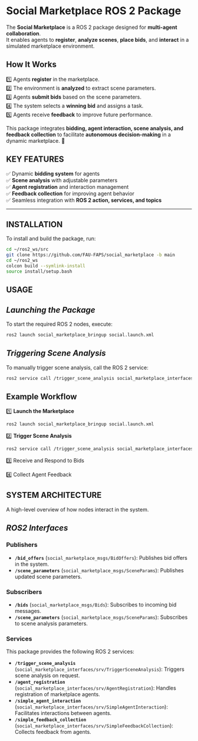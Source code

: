 # **Social Marketplace ROS 2 Package**
The **Social Marketplace** is a ROS 2 package designed for **multi-agent collaboration**.  
It enables agents to **register**, **analyze scenes**, **place bids**, and **interact** in a simulated marketplace environment.

## **How It Works**
1️⃣ Agents **register** in the marketplace.  
2️⃣ The environment is **analyzed** to extract scene parameters.  
3️⃣ Agents **submit bids** based on the scene parameters.  
4️⃣ The system selects a **winning bid** and assigns a task.  
5️⃣ Agents receive **feedback** to improve future performance.  

This package integrates **bidding, agent interaction, scene analysis, and feedback collection** to facilitate **autonomous decision-making** in a dynamic marketplace. 🚀


## **KEY FEATURES**
✅ Dynamic **bidding system** for agents  
✅ **Scene analysis** with adjustable parameters  
✅ **Agent registration** and interaction management  
✅ **Feedback collection** for improving agent behavior  
✅ Seamless integration with **ROS 2 action, services, and topics**  

---

## **INSTALLATION**
To install and build the package, run:
```bash
cd ~/ros2_ws/src
git clone https://github.com/FAU-FAPS/social_marketplace -b main
cd ~/ros2_ws
colcon build --symlink-install
source install/setup.bash
```

## **USAGE**

## *Launching the Package*
To start the required ROS 2 nodes, execute:
```bash
ros2 launch social_marketplace_bringup social.launch.xml
```

## *Triggering Scene Analysis*
To manually trigger scene analysis, call the ROS 2 service:
```bash
ros2 service call /trigger_scene_analysis social_marketplace_interfaces/srv/TriggerSceneAnalysis "{trigger: true}"
```

## **Example Workflow**

1️⃣ **Launch the Marketplace**
```bash
ros2 launch social_marketplace_bringup social.launch.xml
```

2️⃣ **Trigger Scene Analysis**
```bash
ros2 service call /trigger_scene_analysis social_marketplace_interfaces/srv/TriggerSceneAnalysis "{trigger: true}"
```

3️⃣ Receive and Respond to Bids

4️⃣ Collect Agent Feedback

## **SYSTEM ARCHITECTURE**
A high-level overview of how nodes interact in the system.

## *ROS2 Interfaces*

### **Publishers**
- **`/bid_offers`** (`social_marketplace_msgs/BidOffers`): Publishes bid offers in the system.
- **`/scene_parameters`** (`social_marketplace_msgs/SceneParams`): Publishes updated scene parameters.

### **Subscribers**
- **`/bids`** (`social_marketplace_msgs/Bids`): Subscribes to incoming bid messages.
- **`/scene_parameters`** (`social_marketplace_msgs/SceneParams`): Subscribes to scene analysis parameters.

### **Services**
This package provides the following ROS 2 services:

- **`/trigger_scene_analysis`** (`social_marketplace_interfaces/srv/TriggerSceneAnalysis`): Triggers scene analysis on request.
- **`/agent_registration`** (`social_marketplace_interfaces/srv/AgentRegistration`): Handles registration of marketplace agents.
- **`/simple_agent_interaction`** (`social_marketplace_interfaces/srv/SimpleAgentInteraction`): Facilitates interactions between agents.
- **`/simple_feedback_collection`** (`social_marketplace_interfaces/srv/SimpleFeedbackCollection`): Collects feedback from agents.
